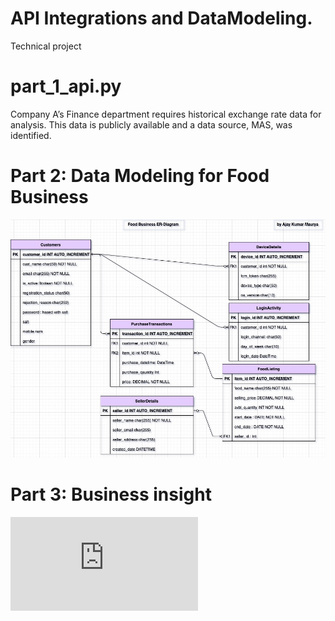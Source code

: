# API Integrations and DataModeling. 
Technical project

# part_1_api.py

Company A’s Finance department requires historical exchange rate data for analysis.
This data is publicly available and a data source, MAS, was identified.

# Part 2: Data Modeling for Food Business

![alt text](https://github.com/ajay9889/de_assignment/blob/main/src/part_2_er.jpg)

# Part 3: Business insight

![alt text](https://github.com/ajay9889/de_assignment/blob/main/src/part_3_select_A.sql)


